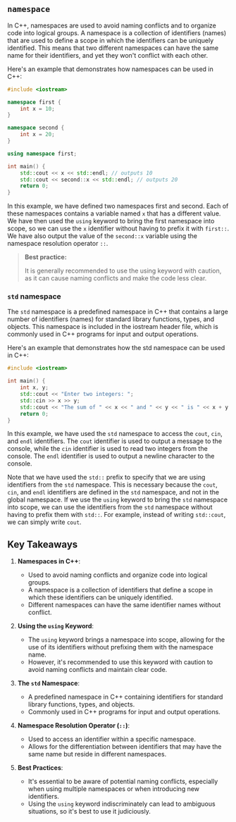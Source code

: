 
## `namespace`
In C++, namespaces are used to avoid naming conflicts and to organize code into logical groups. A namespace is a collection of identifiers (names) that are used to define a scope in which the identifiers can be uniquely identified. This means that two different namespaces can have the same name for their identifiers, and yet they won't conflict with each other.

Here's an example that demonstrates how namespaces can be used in C++:
```cpp
#include <iostream>

namespace first {
    int x = 10;
}

namespace second {
    int x = 20;
}

using namespace first;

int main() {
    std::cout << x << std::endl; // outputs 10
    std::cout << second::x << std::endl; // outputs 20
    return 0;
}
```
In this example, we have defined two namespaces first and second. Each of these namespaces contains a variable named `x` that has a different value. We have then used the `using` keyword to bring the first namespace into scope, so we can use the `x` identifier without having to prefix it with `first::`. We have also output the value of the `second::x` variable using the namespace resolution operator `::`.


> **Best practice:**
> 
> It is generally recommended to use the using keyword with caution, as it can cause naming conflicts and make the code less clear.

### `std` namespace
The `std` namespace is a predefined namespace in C++ that contains a large number of identifiers (names) for standard library functions, types, and objects. This namespace is included in the iostream header file, which is commonly used in C++ programs for input and output operations.

Here's an example that demonstrates how the std namespace can be used in C++:
```cpp
#include <iostream>

int main() {
    int x, y;
    std::cout << "Enter two integers: ";
    std::cin >> x >> y;
    std::cout << "The sum of " << x << " and " << y << " is " << x + y << std::endl;
    return 0;
}
```
In this example, we have used the `std` namespace to access the `cout`, `cin`, and `endl` identifiers. The `cout` identifier is used to output a message to the console, while the `cin` identifier is used to read two integers from the console. The `endl` identifier is used to output a newline character to the console.

Note that we have used the `std::` prefix to specify that we are using identifiers from the `std` namespace. This is necessary because the `cout`, `cin`, and `endl` identifiers are defined in the `std` namespace, and not in the global namespace. If we use the `using` keyword to bring the `std` namespace into scope, we can use the identifiers from the `std` namespace without having to prefix them with `std::`. For example, instead of writing `std::cout`, we can simply write `cout`.

## Key Takeaways

1. **Namespaces in C++**:
   - Used to avoid naming conflicts and organize code into logical groups.
   - A namespace is a collection of identifiers that define a scope in which these identifiers can be uniquely identified.
   - Different namespaces can have the same identifier names without conflict.

2. **Using the `using` Keyword**:
   - The `using` keyword brings a namespace into scope, allowing for the use of its identifiers without prefixing them with the namespace name.
   - However, it's recommended to use this keyword with caution to avoid naming conflicts and maintain clear code.

3. **The `std` Namespace**:
   - A predefined namespace in C++ containing identifiers for standard library functions, types, and objects.
   - Commonly used in C++ programs for input and output operations.

4. **Namespace Resolution Operator (`::`)**:
   - Used to access an identifier within a specific namespace.
   - Allows for the differentiation between identifiers that may have the same name but reside in different namespaces.

5. **Best Practices**:
   - It's essential to be aware of potential naming conflicts, especially when using multiple namespaces or when introducing new identifiers.
   - Using the `using` keyword indiscriminately can lead to ambiguous situations, so it's best to use it judiciously.
